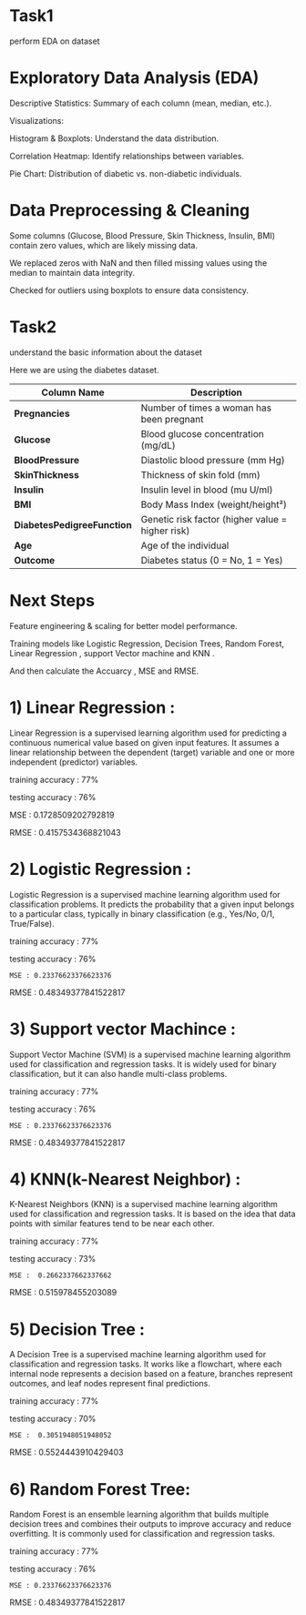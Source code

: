 # Task1
perform EDA on dataset
# Exploratory Data Analysis (EDA)

Descriptive Statistics: Summary of each column (mean, median, etc.).

Visualizations:

Histogram & Boxplots: Understand the data distribution.

Correlation Heatmap: Identify relationships between variables.

Pie Chart: Distribution of diabetic vs. non-diabetic individuals.
# Data Preprocessing & Cleaning

Some columns (Glucose, Blood Pressure, Skin Thickness, Insulin, BMI) contain zero values, which are likely missing data.

We replaced zeros with NaN and then filled missing values using the median to maintain data integrity.

Checked for outliers using boxplots to ensure data consistency.
# Task2 
understand the basic information about the dataset


Here we are using the diabetes dataset.

| Column Name                 | Description                                              |
|-----------------------------|----------------------------------------------------------|
| **Pregnancies**             | Number of times a woman has been pregnant               |
| **Glucose**                 | Blood glucose concentration (mg/dL)                     |
| **BloodPressure**           | Diastolic blood pressure (mm Hg)                        |
| **SkinThickness**           | Thickness of skin fold (mm)                             |
| **Insulin**                 | Insulin level in blood (mu U/ml)                        |
| **BMI**                     | Body Mass Index (weight/height²)                        |
| **DiabetesPedigreeFunction**| Genetic risk factor (higher value = higher risk)       |
| **Age**                     | Age of the individual                                  |
| **Outcome**                 | Diabetes status (0 = No, 1 = Yes)                      |



# Next Steps

Feature engineering & scaling for better model performance.

Training models like Logistic Regression, Decision Trees, Random Forest, Linear Regression , support Vector machine and KNN .

And then calculate the Accuarcy , MSE and RMSE.



# 1)  Linear Regression :
   Linear Regression is a supervised learning algorithm used for predicting a continuous numerical value based on given input features. It assumes a linear relationship 
   between the dependent (target) variable and one or more independent (predictor) variables.

   training accuracy : 77%
   
   testing accuracy : 76%
   
   MSE : 0.1728509202792819
   
   RMSE : 0.4157534368821043

# 2)  Logistic Regression :
   Logistic Regression is a supervised machine learning algorithm used for classification problems. It predicts the probability 
   that a given input belongs to a particular class, typically in binary classification (e.g., Yes/No, 0/1, True/False).

   training accuracy : 77%
   
   testing accuracy : 76%
   
    MSE : 0.23376623376623376
    
   RMSE : 0.48349377841522817
   
# 3)  Support vector Machince :
   Support Vector Machine (SVM) is a supervised machine learning algorithm used for classification and regression tasks. It is 
   widely used for binary classification, but it can also handle multi-class problems.

   training accuracy : 77%
   
   testing accuracy : 76%
   
    MSE : 0.23376623376623376
    
   RMSE : 0.48349377841522817

# 4)  KNN(k-Nearest Neighbor) :
   K-Nearest Neighbors (KNN) is a supervised machine learning algorithm used for classification and regression tasks. It is based on the idea that data points with similar 
   features tend to be near each other.

   training accuracy : 77%
   
   testing accuracy : 73%
   
    MSE :  0.2662337662337662
    
   RMSE : 0.515978455203089

 # 5) Decision Tree :
   A Decision Tree is a supervised machine learning algorithm used for classification and regression tasks. It works like a flowchart, where each internal node represents a 
   decision based on a feature, branches represent outcomes, and leaf nodes represent final predictions.

   training accuracy : 77%
   
   testing accuracy : 70%
   
    MSE :  0.3051948051948052
    
   RMSE : 0.5524443910429403

# 6) Random Forest Tree:
   Random Forest is an ensemble learning algorithm that builds multiple decision trees and combines their outputs to improve accuracy and reduce overfitting. It is commonly 
   used for classification and regression tasks.

   training accuracy : 77%
   
   testing accuracy : 76%
   
    MSE : 0.23376623376623376
    
   RMSE :  0.48349377841522817






